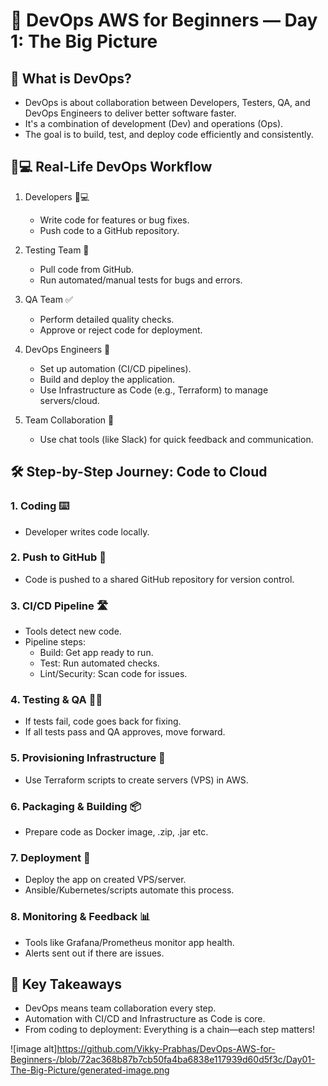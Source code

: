 # 🚀 DevOps AWS for Beginners — Day 1: The Big Picture

## 👀 What is DevOps?

- DevOps is about collaboration between Developers, Testers, QA, and DevOps Engineers to deliver better software faster.
- It's a combination of development (Dev) and operations (Ops).
- The goal is to build, test, and deploy code efficiently and consistently.

## 🧑💻 Real-Life DevOps Workflow

1. Developers 👨💻
   - Write code for features or bug fixes.
   - Push code to a GitHub repository.

2. Testing Team 🧪
   - Pull code from GitHub.
   - Run automated/manual tests for bugs and errors.

3. QA Team ✅
   - Perform detailed quality checks.
   - Approve or reject code for deployment.

4. DevOps Engineers 🤝
   - Set up automation (CI/CD pipelines).
   - Build and deploy the application.
   - Use Infrastructure as Code (e.g., Terraform) to manage servers/cloud.

5. Team Collaboration 🔄
   - Use chat tools (like Slack) for quick feedback and communication.

## 🛠️ Step-by-Step Journey: Code to Cloud

### 1. Coding ⌨️
- Developer writes code locally.

### 2. Push to GitHub 🚀
- Code is pushed to a shared GitHub repository for version control.

### 3. CI/CD Pipeline 🛣️
- Tools detect new code.
- Pipeline steps:
  - Build: Get app ready to run.
  - Test: Run automated checks.
  - Lint/Security: Scan code for issues.

### 4. Testing & QA 🧪✅
- If tests fail, code goes back for fixing.
- If all tests pass and QA approves, move forward.

### 5. Provisioning Infrastructure 🌱
- Use Terraform scripts to create servers (VPS) in AWS.

### 6. Packaging & Building 📦
- Prepare code as Docker image, .zip, .jar etc.

### 7. Deployment 🚚
- Deploy the app on created VPS/server.
- Ansible/Kubernetes/scripts automate this process.

### 8. Monitoring & Feedback 📊
- Tools like Grafana/Prometheus monitor app health.
- Alerts sent out if there are issues.

## 🔖 Key Takeaways

- DevOps means team collaboration every step.
- Automation with CI/CD and Infrastructure as Code is core.
- From coding to deployment: Everything is a chain—each step matters!


![image alt]https://github.com/Vikky-Prabhas/DevOps-AWS-for-Beginners-/blob/72ac368b87b7cb50fa4ba6838e117939d60d5f3c/Day01-The-Big-Picture/generated-image.png
